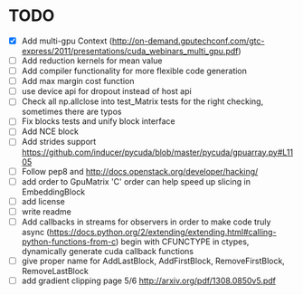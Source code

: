 # TODO


- [x] Add multi-gpu Context (http://on-demand.gputechconf.com/gtc-express/2011/presentations/cuda_webinars_multi_gpu.pdf)
- [ ] Add reduction kernels for mean value
- [ ] Add compiler functionality for more flexible code generation
- [ ] Add max margin cost function
- [ ] use device api for dropout instead of host api
- [ ] Check all np.allclose into test_Matrix tests for the right checking, sometimes there are typos 
- [ ] Fix blocks tests and unify block interface
- [ ] Add NCE block 
- [ ] Add strides support https://github.com/inducer/pycuda/blob/master/pycuda/gpuarray.py#L1105
- [ ] Follow pep8 and http://docs.openstack.org/developer/hacking/
- [ ] add order to GpuMatrix 'C' order can help speed up slicing in EmbeddingBlock
- [ ] add license
- [ ] write readme
- [ ] Add callbacks in streams for observers in order to make code truly async (https://docs.python.org/2/extending/extending.html#calling-python-functions-from-c) begin with CFUNCTYPE in ctypes, dynamically generate cuda callback functions
- [ ] give proper name for AddLastBlock, AddFirstBlock, RemoveFirstBlock, RemoveLastBlock
- [ ] add gradient clipping page 5/6 http://arxiv.org/pdf/1308.0850v5.pdf